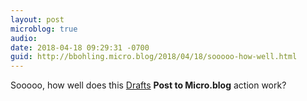 ```yaml
---
layout: post
microblog: true
audio: 
date: 2018-04-18 09:29:31 -0700
guid: http://bbohling.micro.blog/2018/04/18/sooooo-how-well.html
---
```

Sooooo, how well does this [Drafts](http://getdrafts.com) **Post to Micro.blog** action work?
